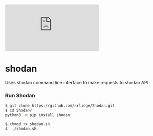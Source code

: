 ![](https://github.com/arlidge/shodan/blob/main/this.txt)

# shodan
Uses shodan command line interface to make requests to shodan API 

### Run Shodan

```bash
$ git clone https://github.com/arlidge/Shodan.git
$ cd Shodan/
python3 -m pip install shodan

$ chmod +x shodan.sh
$  ./shodan.sh
```
